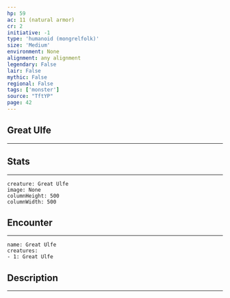 ```yaml
---
hp: 59
ac: 11 (natural armor)
cr: 2
initiative: -1
type: 'humanoid (mongrelfolk)'    
size: 'Medium'
environment: None
alignment: any alignment
legendary: False
lair: False
mythic: False
regional: False
tags: ['monster']
source: "TftYP"
page: 42
---
```


## Great Ulfe
---



## Stats
---

```statblock
creature: Great Ulfe
image: None
columnHeight: 500
columnWidth: 500
```

## Encounter
---

```encounter-table
name: Great Ulfe
creatures:
- 1: Great Ulfe
```

## Description
---




